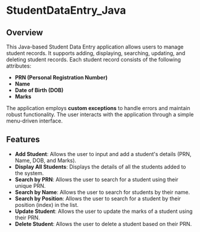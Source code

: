 # StudentDataEntry_Java

## Overview
This Java-based Student Data Entry application allows users to manage student records. It supports adding, displaying, searching, updating, and deleting student records. Each student record consists of the following attributes:
- **PRN (Personal Registration Number)**
- **Name**
- **Date of Birth (DOB)**
- **Marks**

The application employs **custom exceptions** to handle errors and maintain robust functionality. The user interacts with the application through a simple menu-driven interface.

## Features
- **Add Student**: Allows the user to input and add a student's details (PRN, Name, DOB, and Marks).
- **Display All Students**: Displays the details of all the students added to the system.
- **Search by PRN**: Allows the user to search for a student using their unique PRN.
- **Search by Name**: Allows the user to search for students by their name.
- **Search by Position**: Allows the user to search for a student by their position (index) in the list.
- **Update Student**: Allows the user to update the marks of a student using their PRN.
- **Delete Student**: Allows the user to delete a student based on their PRN.
